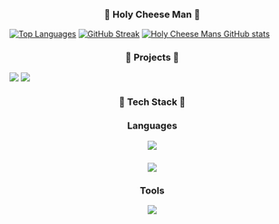 <h3 align="center">
  🧀 Holy Cheese Man 🧀
</h3>

[![Top Languages](https://github-readme-stats.vercel.app/api/top-langs/?username=holycheeseman&theme=dark&layout=compact&card_width=1000)](https://github.com/holycheeseman/github-readme-stats)
[![GitHub Streak](https://github-readme-streak-stats.herokuapp.com?user=HolyCheeseMan&theme=dark&card_width=1000)](https://git.io/streak-stats)
[![Holy Cheese Mans GitHub stats](https://github-readme-stats.vercel.app/api?username=holycheeseman&theme=dark&card_width=1000)](https://github.com/holycheeseman/github-readme-stats)

<h3 align="center">
  🧀 Projects 🧀
</h3>

[<img src="https://i.imgur.com/0PXigEt.png">](https://github.com/HolyCheeseMan/Cheese-Scripting/blob/Main/README.md)
[<img src="https://i.imgur.com/neg1ODw.png">](https://github.com/HolyCheeseMan/CheeseScriptingPLUS?tab=readme-ov-file)

<h3 align="center">
  🧀 Tech Stack 🧀
</h3>

<h3 align="center"">Languages</h3>
<p align="center">
  <a href="https://skillicons.dev">
    <img src="https://skillicons.dev/icons?i=py,html" />
  </a>
</p>

<h3 align="center""></h3>
  <p align="center">
    <img src="https://i.imgur.com/MnRregb.png" />
</p>

<h3 align="center"">Tools</h3>
<p align="center">
  <a href="https://skillicons.dev">
    <img src="https://skillicons.dev/icons?i=windows,vscode,github" />
  </a>
</p>
